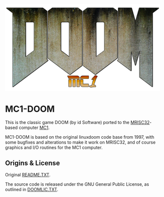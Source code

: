 ![MC1-DOOM Logo](logo/mc1-doom-logo.png)

# MC1-DOOM

This is the classic game DOOM (by id Software) ported to the
[MRISC32](https://mrisc32.bitsnbites.eu/)-based computer
[MC1](https://github.com/mrisc32/mc1).

MC1-DOOM is based on the original linuxdoom code base from 1997, with some
bugfixes and alterations to make it work on MRISC32, and of course graphics
and I/O routines for the MC1 computer.

## Origins & License

Original [README.TXT](iddoc/README.TXT).

The source code is released under the GNU General Public License, as
outlined in [DOOMLIC.TXT](iddoc/DOOMLIC.TXT).

